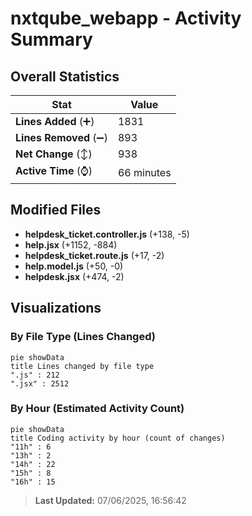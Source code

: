 # nxtqube_webapp - Activity Summary 

## Overall Statistics

| Stat                   | Value                                                             |
| ---------------------- | ----------------------------------------------------------------- |
| **Lines Added** (➕)   | 1831                                          |
| **Lines Removed** (➖) | 893                                        |
| **Net Change** (↕)    | 938                |
| **Active Time** (⌚)   | 66 minutes |


## Modified Files
- **helpdesk_ticket.controller.js** (+138, -5)
- **help.jsx** (+1152, -884)
- **helpdesk_ticket.route.js** (+17, -2)
- **help.model.js** (+50, -0)
- **helpdesk.jsx** (+474, -2)

## Visualizations

### By File Type (Lines Changed)

```mermaid
pie showData
title Lines changed by file type
".js" : 212
".jsx" : 2512
```

### By Hour (Estimated Activity Count)

```mermaid
pie showData
title Coding activity by hour (count of changes)
"11h" : 6
"13h" : 2
"14h" : 22
"15h" : 8
"16h" : 15
```


> **Last Updated:** 07/06/2025, 16:56:42